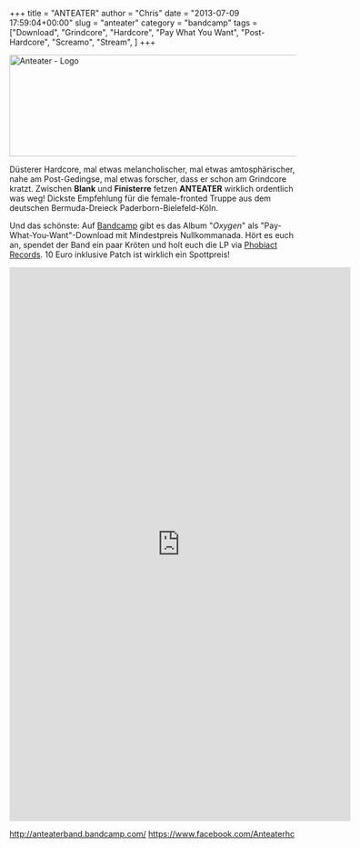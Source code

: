 +++
title = "ANTEATER"
author = "Chris"
date = "2013-07-09 17:59:04+00:00"
slug = "anteater"
category = "bandcamp"
tags = ["Download", "Grindcore", "Hardcore", "Pay What You Want", "Post-Hardcore", "Screamo", "Stream", ]
+++

<img src="http://necroslaughter.de/wp-content/uploads/2013/07/Anteater-Oxygen-196x200.jpg" alt="Anteater - Oxygen" width="0" height="0" class="alignnone size-medium wp-image-11121" />
<img src="http://necroslaughter.de/wp-content/uploads/2013/07/Anteater-Logo.png" alt="Anteater - Logo" width="690" height="179" class="aligncenter size-full wp-image-11120" />

Düsterer Hardcore, mal etwas melancholischer, mal etwas amtosphärischer, nahe am Post-Gedingse, mal etwas forscher, dass er schon am Grindcore kratzt. Zwischen **Blank** und **Finisterre** fetzen **ANTEATER** wirklich ordentlich was weg! Dickste Empfehlung für die female-fronted Truppe aus dem deutschen Bermuda-Dreieck Paderborn-Bielefeld-Köln.

Und das schönste: Auf <a href="http://anteaterband.bandcamp.com/">Bandcamp</a> gibt es das Album "_Oxygen_" als "Pay-What-You-Want"-Download mit Mindestpreis Nullkommanada. Hört es euch an, spendet der Band ein paar Kröten und holt euch die LP via <a href="http://www.phobiactrecords.de/shop/anteater-oxygen-ltd-12-p-493.html">Phobiact Records</a>. 10 Euro inklusive Patch ist wirklich ein Spottpreis!

<iframe style="border: 0; width: 600px; height: 975px;" src="http://bandcamp.com/EmbeddedPlayer/album=1968069458/size=large/bgcol=333333/linkcol=ffffff/transparent=true/" seamless><a href="http://anteaterband.bandcamp.com/album/oxygen">OXYGEN by Anteater</a></iframe>

<a href="http://anteaterband.bandcamp.com/">http://anteaterband.bandcamp.com/</a>
<a href="https://www.facebook.com/Anteaterhc">https://www.facebook.com/Anteaterhc</a>
